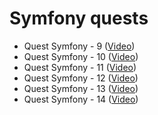 # Symfony quests

* Quest Symfony - 9 ([Video](https://vimeo.com/378568693))
* Quest Symfony - 10 ([Video](https://vimeo.com/378568693))
* Quest Symfony - 11 ([Video](https://vimeo.com/378632189))
* Quest Symfony - 12 ([Video](https://vimeo.com/378683263))
* Quest Symfony - 13 ([Video](https://vimeo.com/378689691))
* Quest Symfony - 14 ([Video](https://vimeo.com/397024684))
